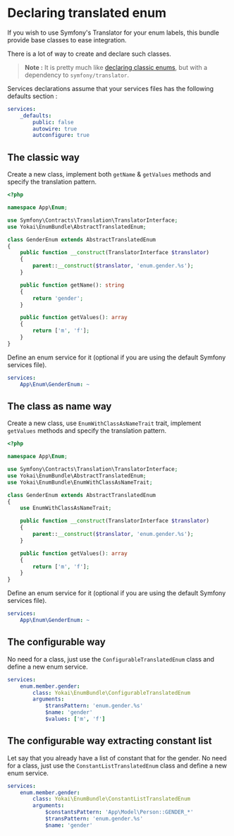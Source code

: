 Declaring translated enum
=========================

If you wish to use Symfony's Translator for your enum labels, this bundle provide base classes to ease integration.

There is a lot of way to create and declare such classes.

> **Note :** It is pretty much like [declaring classic enums](declaring-enum.md), 
> but with a dependency to `symfony/translator`.

Services declarations assume that your services files has the following defaults section :

```yaml
services:
    _defaults:
        public: false
        autowire: true
        autconfigure: true
```


The classic way
---------------

Create a new class, implement both `getName` & `getValues` methods and specify the translation pattern.

```php
<?php

namespace App\Enum;

use Symfony\Contracts\Translation\TranslatorInterface;
use Yokai\EnumBundle\AbstractTranslatedEnum;

class GenderEnum extends AbstractTranslatedEnum
{
    public function __construct(TranslatorInterface $translator)
    {
        parent::__construct($translator, 'enum.gender.%s');
    }

    public function getName(): string
    {
        return 'gender';
    }

    public function getValues(): array
    {
        return ['m', 'f'];
    }
}
```

Define an enum service for it (optional if you are using the default Symfony services file).

```yaml
services:
    App\Enum\GenderEnum: ~
```


The class as name way
---------------------

Create a new class, use `EnumWithClassAsNameTrait` trait, implement `getValues` methods and specify the translation pattern.

```php
<?php

namespace App\Enum;

use Symfony\Contracts\Translation\TranslatorInterface;
use Yokai\EnumBundle\AbstractTranslatedEnum;
use Yokai\EnumBundle\EnumWithClassAsNameTrait;

class GenderEnum extends AbstractTranslatedEnum
{
    use EnumWithClassAsNameTrait;

    public function __construct(TranslatorInterface $translator)
    {
        parent::__construct($translator, 'enum.gender.%s');
    }

    public function getValues(): array
    {
        return ['m', 'f'];
    }
}
```

Define an enum service for it (optional if you are using the default Symfony services file).

```yaml
services:
    App\Enum\GenderEnum: ~
```


The configurable way
--------------------

No need for a class, just use the `ConfigurableTranslatedEnum` class and define a new enum service.

```yaml
services:
    enum.member.gender:
        class: Yokai\EnumBundle\ConfigurableTranslatedEnum
        arguments:
            $transPattern: 'enum.gender.%s'
            $name: 'gender'
            $values: ['m', 'f']
```

The configurable way extracting constant list
--------------------

Let say that you already have a list of constant that for the gender.
No need for a class, just use the `ConstantListTranslatedEnum` class and define a new enum service.

```yaml
services:
    enum.member.gender:
        class: Yokai\EnumBundle\ConstantListTranslatedEnum
        arguments:
            $constantsPattern: 'App\Model\Person::GENDER_*'
            $transPattern: 'enum.gender.%s'
            $name: 'gender'
```
